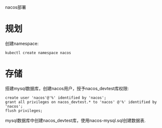 nacos部署

# 规划
创建namespace: 
````
kubectl create namespace nacos
````
# 存储
搭建mysql数据库，创建nacos用户，授予nacos_devtest库权限:
````
create user 'nacos'@'%' identified by 'nacos';
grant all privileges on nacos_devtest.* to 'nacos' @'%' identified by 'nacos';
flush privileges;
````
mysql数据库中创建nacos_devtest库，使用nacos-mysql.sql创建数据表.

